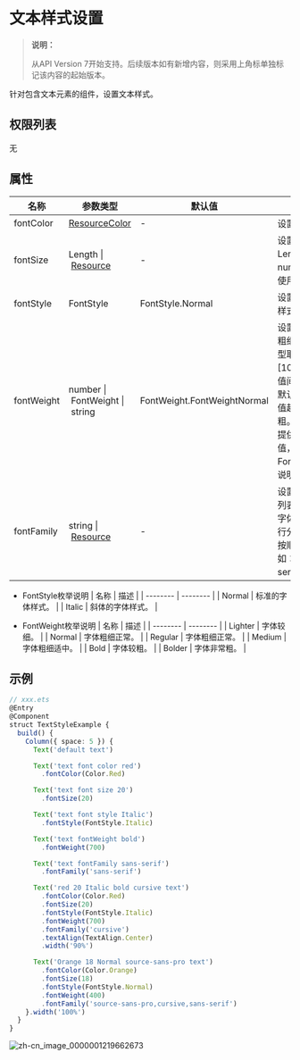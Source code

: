 # 文本样式设置

>  **说明：**
>
> 从API Version 7开始支持。后续版本如有新增内容，则采用上角标单独标记该内容的起始版本。


针对包含文本元素的组件，设置文本样式。


## 权限列表

无


## 属性


| 名称 | 参数类型 | 默认值 | 描述 |
| -------- | -------- | -------- | -------- |
| fontColor | [ResourceColor](../../ui/ts-types.md) | - | 设置文本颜色。 |
| fontSize | Length&nbsp;\|&nbsp;[Resource](../../ui/ts-types.md#resource类型) | - | 设置文本尺寸，Length为number类型时，使用fp单位。 |
| fontStyle | FontStyle | FontStyle.Normal | 设置文本的字体样式。 |
| fontWeight | number&nbsp;\|&nbsp;FontWeight&nbsp;\|&nbsp;string | FontWeight.FontWeightNormal | 设置文本的字体粗细，number类型取值[100,&nbsp;900]，取值间隔为100，默认为400，取值越大，字体越粗。<br/>提供常用枚举值，参考：FontWeight枚举说明。 |
| fontFamily | string&nbsp;\|&nbsp;[Resource](../../ui/ts-types.md#resource类型) | - | 设置文本的字体列表。使用多个字体，使用','进行分割，优先级按顺序生效。例如：'Arial,&nbsp;sans-serif'。 |


- FontStyle枚举说明
  | 名称 | 描述 | 
  | -------- | -------- |
  | Normal | 标准的字体样式。 | 
  | Italic | 斜体的字体样式。 | 


- FontWeight枚举说明
  | 名称 | 描述 | 
  | -------- | -------- |
  | Lighter | 字体较细。 | 
  | Normal | 字体粗细正常。 | 
  | Regular | 字体粗细正常。 | 
  | Medium | 字体粗细适中。 | 
  | Bold | 字体较粗。 | 
  | Bolder | 字体非常粗。 | 


## 示例

```ts
// xxx.ets
@Entry
@Component
struct TextStyleExample {
  build() {
    Column({ space: 5 }) {
      Text('default text')

      Text('text font color red')
        .fontColor(Color.Red)

      Text('text font size 20')
        .fontSize(20)

      Text('text font style Italic')
        .fontStyle(FontStyle.Italic)

      Text('text fontWeight bold')
        .fontWeight(700)

      Text('text fontFamily sans-serif')
        .fontFamily('sans-serif')

      Text('red 20 Italic bold cursive text')
        .fontColor(Color.Red)
        .fontSize(20)
        .fontStyle(FontStyle.Italic)
        .fontWeight(700)
        .fontFamily('cursive')
        .textAlign(TextAlign.Center)
        .width('90%')

      Text('Orange 18 Normal source-sans-pro text')
        .fontColor(Color.Orange)
        .fontSize(18)
        .fontStyle(FontStyle.Normal)
        .fontWeight(400)
        .fontFamily('source-sans-pro,cursive,sans-serif')
    }.width('100%')
  }
}
```

![zh-cn_image_0000001219662673](figures/zh-cn_image_0000001219662673.png)

